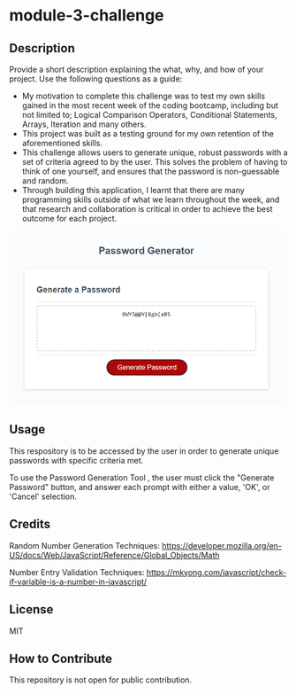 # module-3-challenge

## Description

Provide a short description explaining the what, why, and how of your project. Use the following questions as a guide:

- My motivation to complete this challenge was to test my own skills gained in the most recent week of the coding bootcamp, including but not limited to; Logical Comparison Operators, Conditional Statements, Arrays, Iteration and many others.
- This project was built as a testing ground for my own retention of the aforementioned skills.
- This challenge allows users to generate unique, robust passwords with a set of criteria agreed to by the user. This solves the problem of having to think of one yourself, and ensures that the password is non-guessable and random.
- Through building this application, I learnt that there are many programming skills outside of what we learn throughout the week, and that research and collaboration is critical in order to achieve the best outcome for each project.

![Screenshot](/assets/images/password-generator-screenshot.png)

## Usage



This respository is to be accessed by the user in order to generate unique passwords with specific criteria met.

To use the Password Generation Tool , the user must click the "Generate Password" button, and answer each prompt with either a value, 'OK', or 'Cancel' selection.

## Credits

Random Number Generation Techniques:
https://developer.mozilla.org/en-US/docs/Web/JavaScript/Reference/Global_Objects/Math

Number Entry Validation Techniques:
https://mkyong.com/javascript/check-if-variable-is-a-number-in-javascript/



## License

MIT



## How to Contribute

This repository is not open for public contribution.
